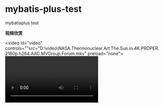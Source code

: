 # mybatis-plus-test
mybatisplus test

**视频欣赏**

<video id="video" controls=""src="D:\video\NASA.Thermonuclear.Art.The.Sun.in.4K.PROPER.2160p.h264.AAC.MVGroup.Forum.mkv" preload="none"></video>
<video src="D:\video\NASA.Thermonuclear.Art.The.Sun.in.4K.PROPER.2160p.h264.AAC.MVGroup.Forum.mkv"></video>
